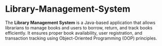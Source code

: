 # Library-Management-System
The **Library Management System** is a Java-based application that allows librarians to manage books and users to borrow, return, and track books efficiently. It ensures proper book availability, user registration, and transaction tracking using Object-Oriented Programming (OOP) principles.
